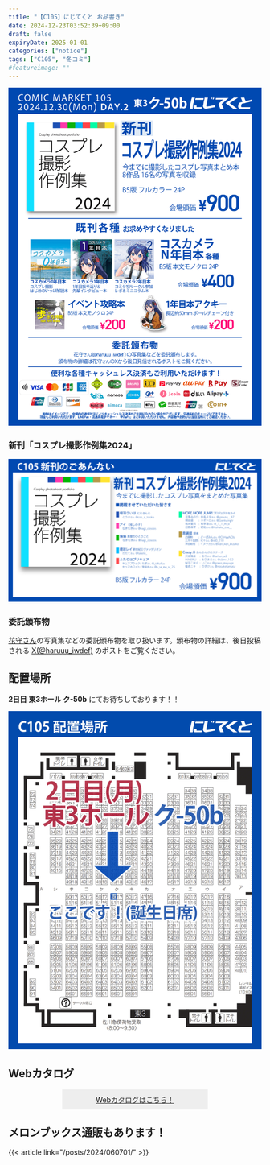 ```yaml
---
title: "【C105】にじてくと お品書き"
date: 2024-12-23T03:52:39+09:00
draft: false
expiryDate: 2025-01-01
categories: ["notice"]
tags: ["C105", "冬コミ"]
#featureimage: ""
---
```


![C105お品書き](menu1.png)

### 新刊「コスプレ撮影作例集2024」

![C105新刊紹介](detail.png)


### 委託頒布物

[花守さん](https://x.com/haruuu_iwdef/)の写真集などの委託頒布物を取り扱います。頒布物の詳細は、後日投稿される [X(@haruuu_iwdef)](https://x.com/haruuu_iwdef/) のポストをご覧ください。

## 配置場所

**2日目 東3ホール ク-50b** にてお待ちしております！！

![C105配置場所](location.webp)


## Webカタログ

<div class="button008">
<a href="https://webcatalog.circle.ms/Perma/Circle/10448152/" target="_blank">Webカタログはこちら！</a>
</div>
<style>
.button008 a {
    background: #eee;
    position: relative;
    display: flex;
    justify-content: space-around;
    align-items: center;
    margin: 0 auto;
    max-width: 240px;
    padding: 10px 25px;
    color: #313131;
    transition: 0.3s ease-in-out;
    font-weight: 500;
    z-index:0;
}
.button008 a:before {
    content: "";
    position: absolute;
    top: 0;
    bottom: 0;
    width: 0;
    display: block;
    background: #6bb6ff;
    transition: .3s;
    left:0;
}
.button008 a:hover {
    color: #FFF !important;
}
.button008 a:hover:before {
    width: 100%;
    z-index: -1;
}
</style>

## メロンブックス通販もあります！

{{< article link="/posts/2024/060701/" >}}